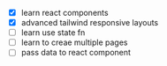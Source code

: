 -[x] learn react components
-[x] advanced tailwind responsive layouts
-[ ] learn use state fn
-[ ] learn to creae multiple pages
-[ ] pass data to react component